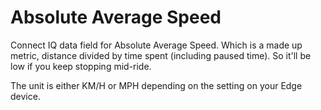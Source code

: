 # Absolute Average Speed

Connect IQ data field for Absolute Average Speed.
Which is a made up metric, distance divided by time spent (including paused time).
So it'll be low if you keep stopping mid-ride.

The unit is either KM/H or MPH depending on the setting on your Edge device.
